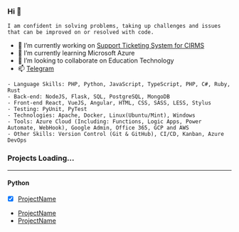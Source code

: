 ### Hi 👋
```
I am confident in solving problems, taking up challenges and issues that can be improved on or resolved with code.
```

- 🔭 I’m currently working on [Support Ticketing System for CIRMS](https://cirs.unizik.edu.ng/) 
- 🌱 I’m currently learning Microsoft Azure
- 👯 I’m looking to collaborate on Education Technology
- 📫 [Telegram](https://t.me/bobbyabuchi)
<!-- - ⚡ Fun fact: A lover is a fighter
- ❤️ I'm love with Chisom   -->

```
- Language Skills: PHP, Python, JavaScript, TypeScript, PHP, C#, Ruby, Rust
- Back-end: NodeJS, Flask, SQL, PostgreSQL, MongoDB
- Front-end React, VueJS, Angular, HTML, CSS, SASS, LESS, Stylus
- Testing: PyUnit, PyTest
- Technologies: Apache, Docker, Linux(Ubuntu/Mint), Windows
- Tools: Azure Cloud (Including: Functions, Logic Apps, Power Automate, WebHook), Google Admin, Office 365, GCP and AWS
- Other Skills: Version Control (Git & GitHub), CI/CD, Kanban, Azure DevOps
```
### Projects Loading...
---

#### Python

- [x] [ProjectName](https://...)
- [ProjectName](https://...)
- [ProjectName](https://...)

<!-- 
- 🤔 I’m looking for help with 
- 💬 Ask me about ... 
-->
